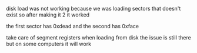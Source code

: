 disk load was not working because we was loading sectors that doesn't exist
so after making it 2 it worked

the first sector has 0xdead and the second has 0xface

take care of segment registers when loading from disk
the issue is still there but on some computers it will work
